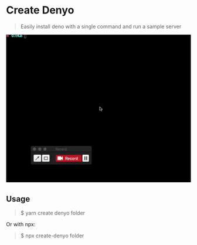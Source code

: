# Create Denyo

> Easily install deno with a single command and run a sample server

![Create Denyo demo gif](https://github.com/MrPeker/create-denyo/blob/master/demo.gif?raw=true)

## Usage

> \$ yarn create denyo folder

Or with npx:

> \$ npx create-denyo folder

